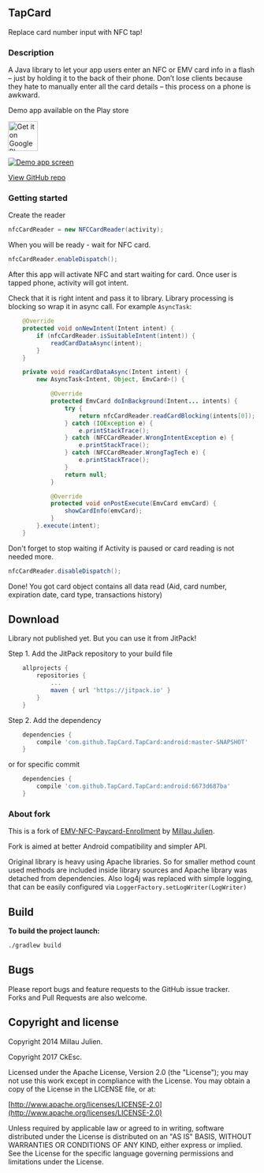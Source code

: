 ## TapCard
Replace card number input with NFC tap!

### Description
A Java library to let your app users enter an NFC or EMV card info in a flash – just by holding it to the back of their phone. Don’t lose clients because they hate to manually enter all the card details – this process on a phone is awkward.<br/>

Demo app available on the Play store

<a href="http://bit.ly/2uxKxPD"><img height="60px" alt="Get it on Google Play" src="https://play.google.com/intl/en_us/badges/images/apps/en-play-badge.png" /></a>

[![Demo app screen](https://raw.githubusercontent.com/devnied/EMV-NFC-Paycard-Enrollment/master/images/demo.gif)](https://raw.githubusercontent.com/devnied/EMV-NFC-Paycard-Enrollment/master/images/demo.gif)

[View GitHub repo](https://github.com/TapCard/TapCard)

### Getting started

Create the reader
```java
nfcCardReader = new NFCCardReader(activity);
```

When you will be ready - wait for NFC card.
```java
nfcCardReader.enableDispatch();
```

After this app will activate NFC and start waiting for card.
Once user is tapped phone, activity will got intent.

Check that it is right intent and pass it to library.
Library processing is blocking so wrap it in async call. For example `AsyncTask`:
```java
    @Override
    protected void onNewIntent(Intent intent) {
        if (nfcCardReader.isSuitableIntent(intent)) {
            readCardDataAsync(intent);
        }
    }

    private void readCardDataAsync(Intent intent) {
        new AsyncTask<Intent, Object, EmvCard>() {

            @Override
            protected EmvCard doInBackground(Intent... intents) {
                try {
                    return nfcCardReader.readCardBlocking(intents[0]);
                } catch (IOException e) {
                    e.printStackTrace();
                } catch (NFCCardReader.WrongIntentException e) {
                    e.printStackTrace();
                } catch (NFCCardReader.WrongTagTech e) {
                    e.printStackTrace();
                }
                return null;
            }

            @Override
            protected void onPostExecute(EmvCard emvCard) {
                showCardInfo(emvCard);
            }
        }.execute(intent);
    }

```


Don't forget to stop waiting if Activity is paused or card reading is not needed more.
```java
nfcCardReader.disableDispatch();
```

Done! You got card object contains all data read (Aid, card number, expiration date, card type, transactions history)


## Download
Library not published yet. But you can use it from JitPack!

Step 1. Add the JitPack repository to your build file
```groovy
	allprojects {
		repositories {
			...
			maven { url 'https://jitpack.io' }
		}
	}
```


Step 2. Add the dependency
```groovy
	dependencies {
		compile 'com.github.TapCard.TapCard:android:master-SNAPSHOT'
	}
```
or for specific commit
```groovy
	dependencies {
		compile 'com.github.TapCard.TapCard:android:6673d687ba'
	}
```

### About fork
This is a fork of [EMV-NFC-Paycard-Enrollment](https://github.com/devnied/EMV-NFC-Paycard-Enrollment) by [Millau Julien](http://twitter.com/devnied).

Fork is aimed at better Android compatibility and simpler API.

Original library is heavy using Apache libraries.
So for smaller method count used methods are included inside library sources and Apache library was detached from dependencies.
Also log4j was replaced with simple logging, that can be easily configured via `LoggerFactory.setLogWriter(LogWriter)`

## Build
**To build the project launch:**
```bash
./gradlew build
```

## Bugs

Please report bugs and feature requests to the GitHub issue tracker.<br/>
Forks and Pull Requests are also welcome.


## Copyright and license

Copyright 2014 Millau Julien.

Copyright 2017 CkEsc.

Licensed under the Apache License, Version 2.0 (the "License");
you may not use this work except in compliance with the License.
You may obtain a copy of the License in the LICENSE file, or at:

  [http://www.apache.org/licenses/LICENSE-2.0](http://www.apache.org/licenses/LICENSE-2.0)

Unless required by applicable law or agreed to in writing, software
distributed under the License is distributed on an "AS IS" BASIS,
WITHOUT WARRANTIES OR CONDITIONS OF ANY KIND, either express or implied.
See the License for the specific language governing permissions and
limitations under the License.


